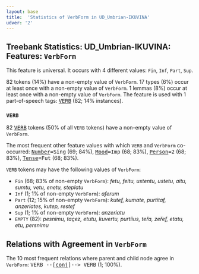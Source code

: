 ```yaml
---
layout: base
title:  'Statistics of VerbForm in UD_Umbrian-IKUVINA'
udver: '2'
---
```


## Treebank Statistics: UD_Umbrian-IKUVINA: Features: `VerbForm`

This feature is universal.
It occurs with 4 different values: `Fin`, `Inf`, `Part`, `Sup`.

82 tokens (14%) have a non-empty value of `VerbForm`.
17 types (6%) occur at least once with a non-empty value of `VerbForm`.
1 lemmas (8%) occur at least once with a non-empty value of `VerbForm`.
The feature is used with 1 part-of-speech tags: <tt><a href="xum_ikuvina-pos-VERB.html">VERB</a></tt> (82; 14% instances).

### `VERB`

82 <tt><a href="xum_ikuvina-pos-VERB.html">VERB</a></tt> tokens (50% of all `VERB` tokens) have a non-empty value of `VerbForm`.

The most frequent other feature values with which `VERB` and `VerbForm` co-occurred: <tt><a href="xum_ikuvina-feat-Number.html">Number</a></tt><tt>=Sing</tt> (69; 84%), <tt><a href="xum_ikuvina-feat-Mood.html">Mood</a></tt><tt>=Imp</tt> (68; 83%), <tt><a href="xum_ikuvina-feat-Person.html">Person</a></tt><tt>=2</tt> (68; 83%), <tt><a href="xum_ikuvina-feat-Tense.html">Tense</a></tt><tt>=Fut</tt> (68; 83%).

`VERB` tokens may have the following values of `VerbForm`:

* `Fin` (68; 83% of non-empty `VerbForm`): <em>fetu, feitu, ustentu, ustetu, aitu, sumtu, vetu, enetu, steplatu</em>
* `Inf` (1; 1% of non-empty `VerbForm`): <em>aferum</em>
* `Part` (12; 15% of non-empty `VerbForm`): <em>kutef, kumate, purtitaf, anzeriates, kutep, restef</em>
* `Sup` (1; 1% of non-empty `VerbForm`): <em>anzeriatu</em>
* `EMPTY` (82): <em>pesnimu, taçez, etutu, kuvertu, purtiius, teřa, zeřef, etatu, etu, persnimu</em>

## Relations with Agreement in `VerbForm`

The 10 most frequent relations where parent and child node agree in `VerbForm`:
<tt>VERB --[<tt><a href="xum_ikuvina-dep-conj.html">conj</a></tt>]--> VERB</tt> (1; 100%).

